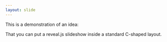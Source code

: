 ```yaml
---
layout: slide
---
```


<section>

This is a demonstration of an idea:

That you can put a reveal.js slideshow inside a standard C-shaped layout.

</section>
